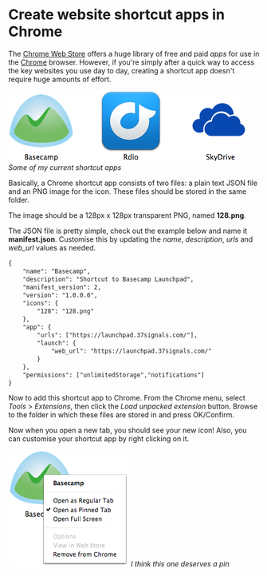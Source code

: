 # Create website shortcut apps in Chrome

The [Chrome Web Store](https://chrome.google.com/webstore) offers a huge library of free and paid *apps* for use in the [Chrome](https://www.google.com/intl/en/chrome/browser/) browser. However, if you're simply after a quick way to access the key websites you use day to day, creating a shortcut app doesn't require huge amounts of effort.

![Chrome apps sample](/images/brendan/chrome-apps.png)
*Some of my current shortcut apps*

Basically, a Chrome shortcut app consists of two files: a plain text JSON file and an PNG image for the icon. These files should be stored in the same folder.

The image should be a 128px x 128px transparent PNG, named **128.png**.

The JSON file is pretty simple, check out the example below and name it **manifest.json**.
Customise this by updating the *name*, *description*, *urls* and *web_url* values as needed.

	{
		"name": "Basecamp",
		"description": "Shortcut to Basecamp Launchpad",
		"manifest_version": 2,
		"version": "1.0.0.0",
		"icons": {
			"128": "128.png"
		},
		"app": {
			"urls": ["https://launchpad.37signals.com/"],
			"launch": {
				"web_url": "https://launchpad.37signals.com/"
			}
		},
		"permissions": ["unlimitedStorage","notifications"]
	}

Now to add this shortcut app to Chrome. From the Chrome menu, select *Tools* > *Extensions*, then click the *Load unpacked extension* button. Browse to the folder in which these files are stored in and press OK/Confirm.

Now when you open a new tab, you should see your new icon! Also, you can customise your shortcut app by right clicking on it.

![Customise shortcut app](/images/brendan/chrome-app-customise.png)
*I think this one deserves a pin*
